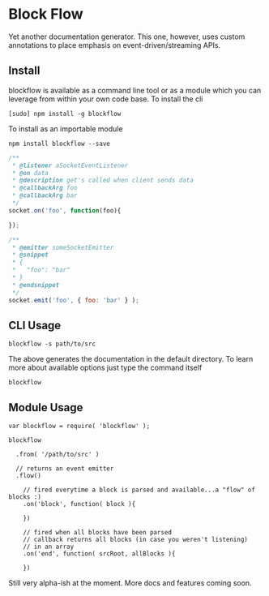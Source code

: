 # Block Flow

Yet another documentation generator. This one, however, uses custom annotations to place emphasis on event-driven/streaming APIs.

## Install
blockflow is available as a command line tool or as a module which you can leverage from within your own code base.
To install the cli
```
[sudo] npm install -g blockflow
```

To install as an importable module
```
npm install blockflow --save
```


```javascript
/**
 * @listener aSocketEventListener
 * @on data
 * @description get's called when client sends data
 * @callbackArg foo
 * @callbackArg bar
 */
socket.on('foo', function(foo){

});

```

```javascript
/**
 * @emitter someSocketEmitter
 * @snippet
 * {
 *   "foo": "bar"
 * }
 * @endsnippet
 */
socket.emit('foo', { foo: 'bar' } );
```

## CLI Usage
```
blockflow -s path/to/src
```

The above generates the documentation in the default directory. To learn more about available options just type the command itself

```
blockflow
```

## Module Usage
```
var blockflow = require( 'blockflow' );

blockflow

  .from( '/path/to/src' )

  // returns an event emitter
  .flow()

    // fired everytime a block is parsed and available...a "flow" of blocks :)
    .on('block', function( block ){

    })

    // fired when all blocks have been parsed
    // callback returns all blocks (in case you weren't listening)
    // in an array
    .on('end', function( srcRoot, allBlocks ){

    })
```

Still very alpha-ish at the moment. More docs and features coming soon.

